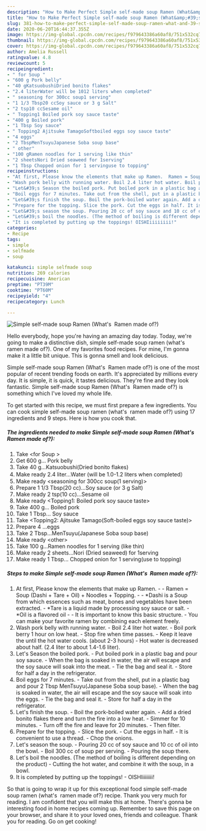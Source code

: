 ```yaml
---
description: "How to Make Perfect Simple self-made soup Ramen (What&amp;#39;s  Ramen made of?)"
title: "How to Make Perfect Simple self-made soup Ramen (What&amp;#39;s  Ramen made of?)"
slug: 381-how-to-make-perfect-simple-self-made-soup-ramen-what-and-39-s-ramen-made-of
date: 2020-06-20T16:44:37.355Z
image: https://img-global.cpcdn.com/recipes/f979643386a60af8/751x532cq70/simple-self-made-soup-ramen-whats-ramen-made-of-recipe-main-photo.jpg
thumbnail: https://img-global.cpcdn.com/recipes/f979643386a60af8/751x532cq70/simple-self-made-soup-ramen-whats-ramen-made-of-recipe-main-photo.jpg
cover: https://img-global.cpcdn.com/recipes/f979643386a60af8/751x532cq70/simple-self-made-soup-ramen-whats-ramen-made-of-recipe-main-photo.jpg
author: Amelia Russell
ratingvalue: 4.8
reviewcount: 5
recipeingredient:
- " for Soup "
- "600 g Pork belly"
- "40 gKatsuobushiDried bonito flakes"
- "2.4 literWater will be 1012 liters when completed"
- " seasoning for 300cc soup1 serving"
- "1 1/3 Tbsp20 ccSoy sauce or 3 g Salt"
- "2 tsp10 ccSesame oil"
- " Topping1 Boiled pork soy sauce taste"
- "400 g Boiled pork"
- "1 Tbsp Soy sauce"
- " Topping2 Ajitsuke TamagoSoftboiled eggs soy sauce taste"
- "4 eggs"
- "2 TbspMenTsuyuJapanese Soba soup base"
- " other"
- "100 gRamen noodles for 1 serving like thin"
- "2 sheetsNori Dried seaweed for 1serving"
- "1 Tbsp Chopped onion for 1 servinguse to topping"
recipeinstructions:
- "At first, Please know the elements that make up Ramen.  Ramen = Soup (Dashi + Tare + Oil) + Noodles + Topping.  *Dashi is a Soup from which essences such as meat, bones and vegetables have been extracted.  *Tare is a liquid made by processing soy sauce or salt.  *Oil is a flavored oil  It is important to know this basic structure. You can make your favorite ramen by combining each element freely."
- "Wash pork belly with running water. Boil 2.4 liter hot water. Boil pork berry 1 hour on low heat. Stop fire when time passes. Keep it leave the until the hot water cools. (about 2-3 hours) Hot water is decreased about half. (2.4 liter to about 1.4-1.6 liter)."
- "Let&#39;s Season the boiled pork. Put boiled pork in a plastic bag and pour soy sauce. When the bag is soaked in water, the air will escape and the soy sauce will soak into the meat. Tie the bag and seal it. Store for half a day in the refrigerator."
- "Boil eggs for 7 minutes. Take out from the shell, put in a plastic bag and pour 2 Tbsp MenTsuyu(Japanese Soba soup base). When the bag is soaked in water, the air will escape and the soy sauce will soak into the eggs. Tie the bag and seal it. Store for half a day in the refrigerator."
- "Let&#39;s finish the soup. Boil the pork-boiled water again. Add a dried bonito flakes there and turn the fire into a low heat. Simmer for 10 minutes. Turn off the fire and leave for 20 minutes. Then filter."
- "Prepare for the topping. Slice the pork. Cut the eggs in half. It is convenient to use a thread. Chop the onions."
- "Let&#39;s season the soup. Pouring 20 cc of soy sauce and 10 cc of oil into the bowl. Boil 300 cc of soup per serving. Pouring the soup there."
- "Let&#39;s boil the noodles. (The method of boiling is different depending on the product) Cutting the hot water, and combine it with the soup, in a bowl."
- "It is completed by putting up the toppings! OISHIiiiiiiii!"
categories:
- Recipe
tags:
- simple
- selfmade
- soup

katakunci: simple selfmade soup 
nutrition: 269 calories
recipecuisine: American
preptime: "PT39M"
cooktime: "PT60M"
recipeyield: "4"
recipecategory: Lunch

---
```



![Simple self-made soup Ramen (What&#39;s  Ramen made of?)](https://img-global.cpcdn.com/recipes/f979643386a60af8/751x532cq70/simple-self-made-soup-ramen-whats-ramen-made-of-recipe-main-photo.jpg)

Hello everybody, hope you're having an amazing day today. Today, we're going to make a distinctive dish, simple self-made soup ramen (what&#39;s  ramen made of?). One of my favorites food recipes. For mine, I'm gonna make it a little bit unique. This is gonna smell and look delicious.

Simple self-made soup Ramen (What&#39;s  Ramen made of?) is one of the most popular of recent trending foods on earth. It's appreciated by millions every day. It is simple, it is quick, it tastes delicious. They're fine and they look fantastic. Simple self-made soup Ramen (What&#39;s  Ramen made of?) is something which I've loved my whole life.




To get started with this recipe, we must first prepare a few ingredients. You can cook simple self-made soup ramen (what&#39;s  ramen made of?) using 17 ingredients and 9 steps. Here is how you cook that.

<!--inarticleads1-->

##### The ingredients needed to make Simple self-made soup Ramen (What&#39;s  Ramen made of?):

1. Take  &lt;for Soup &gt;
1. Get 600 g... Pork belly
1. Take 40 g...Katsuobushi(Dried bonito flakes)
1. Make ready 2.4 liter...Water (will be 1.0-1.2 liters when completed）
1. Make ready  &lt;seasoning for 300cc soup(1 serving)&gt;
1. Prepare 1 1/3 Tbsp(20 cc)...Soy sauce (or 3 g Salt)
1. Make ready 2 tsp(10 cc)...Sesame oil
1. Make ready  &lt;Topping1: Boiled pork soy sauce taste&gt;
1. Take 400 g... Boiled pork
1. Take 1 Tbsp... Soy sauce
1. Take  &lt;Topping2: Ajitsuke Tamago(Soft-boiled eggs soy sauce taste)&gt;
1. Prepare 4 ...eggs
1. Take 2 Tbsp...MenTsuyu(Japanese Soba soup base)
1. Make ready  &lt;other&gt;
1. Take 100 g...Ramen noodles for 1 serving (like thin)
1. Make ready 2 sheets...Nori (Dried seaweed) for 1serving
1. Make ready 1 Tbsp... Chopped onion for 1 serving(use to topping)




<!--inarticleads2-->

##### Steps to make Simple self-made soup Ramen (What&#39;s  Ramen made of?):

1. At first, Please know the elements that make up Ramen. -  - Ramen = Soup (Dashi + Tare + Oil) + Noodles + Topping. -  - *Dashi is a Soup from which essences such as meat, bones and vegetables have been extracted.  - *Tare is a liquid made by processing soy sauce or salt.  - *Oil is a flavored oil -  - It is important to know this basic structure. - You can make your favorite ramen by combining each element freely.
1. Wash pork belly with running water. - Boil 2.4 liter hot water. - Boil pork berry 1 hour on low heat. - Stop fire when time passes. - Keep it leave the until the hot water cools. (about 2-3 hours) - Hot water is decreased about half. (2.4 liter to about 1.4-1.6 liter).
1. Let&#39;s Season the boiled pork. - Put boiled pork in a plastic bag and pour soy sauce. - When the bag is soaked in water, the air will escape and the soy sauce will soak into the meat. - Tie the bag and seal it. - Store for half a day in the refrigerator.
1. Boil eggs for 7 minutes. - Take out from the shell, put in a plastic bag and pour 2 Tbsp MenTsuyu(Japanese Soba soup base). - When the bag is soaked in water, the air will escape and the soy sauce will soak into the eggs. - Tie the bag and seal it. - Store for half a day in the refrigerator.
1. Let&#39;s finish the soup. - Boil the pork-boiled water again. - Add a dried bonito flakes there and turn the fire into a low heat. - Simmer for 10 minutes. - Turn off the fire and leave for 20 minutes. - Then filter.
1. Prepare for the topping. - Slice the pork. - Cut the eggs in half. - It is convenient to use a thread. - Chop the onions.
1. Let&#39;s season the soup. - Pouring 20 cc of soy sauce and 10 cc of oil into the bowl. - Boil 300 cc of soup per serving. - Pouring the soup there.
1. Let&#39;s boil the noodles. (The method of boiling is different depending on the product) - Cutting the hot water, and combine it with the soup, in a bowl.
1. It is completed by putting up the toppings! - OISHIiiiiiiii!




So that is going to wrap it up for this exceptional food simple self-made soup ramen (what&#39;s  ramen made of?) recipe. Thank you very much for reading. I am confident that you will make this at home. There's gonna be interesting food in home recipes coming up. Remember to save this page on your browser, and share it to your loved ones, friends and colleague. Thank you for reading. Go on get cooking!
